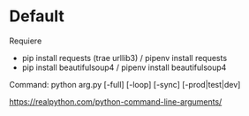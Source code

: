 # Default



Requiere
- pip install requests (trae urllib3) / pipenv install requests
- pip install beautifulsoup4 / pipenv install beautifulsoup4



Command: python arg.py [-full] [-loop] [-sync] [-prod|test|dev]

https://realpython.com/python-command-line-arguments/
